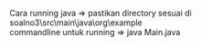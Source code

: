 Cara running java =>  pastikan directory sesuai di 
soalno3\src\main\java\org\example\
commandline untuk running => java Main.java
